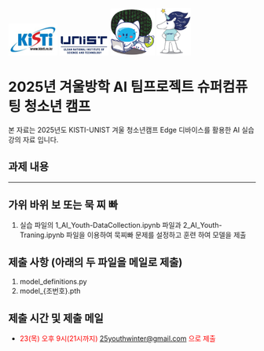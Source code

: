 <img src="./images/kisti_logo.jpg" width="100"> <img src="./images/unist_logo.jpg" width="100"> <img src="./images/kisti_mas.png" width="90"> <img src="./images/unist_mas.jpg" width="70">

# **2025년 겨울방학 AI 팀프로젝트 슈퍼컴퓨팅 청소년 캠프**

본 자료는 2025년도 KISTI-UNIST 겨울 청소년캠프 Edge 디바이스를 활용한 AI 실습 강의 자료 입니다.

## 과제 내용

---
## 가위 바위 보 또는 묵 찌 빠
1. 실습 파일의 1_AI_Youth-DataCollection.ipynb 파일과 2_AI_Youth-Traning.ipynb 파일을 이용하여 묵찌빠 문제를 설정하고 훈련 하여 모델을 제출

## 제출 사항 (아래의 두 파일을 메일로 제출)
1. model_definitions.py
2. model_{조번호}.pth

## 제출 시간 및 제출 메일
- <span style="color:red"> 23(목) 오후 9시(21시까지) 25youthwinter@gmail.com 으로 제출 </span>
